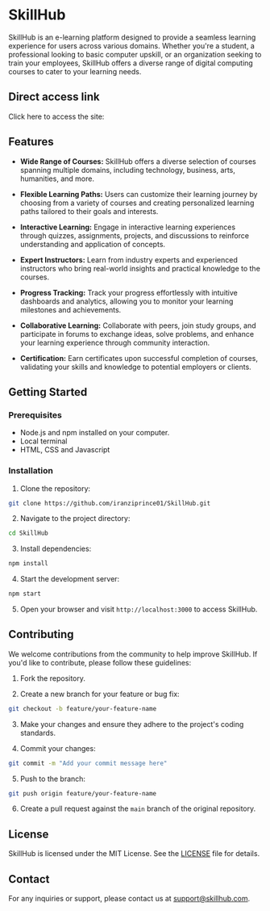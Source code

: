 
# SkillHub

SkillHub is an e-learning platform designed to provide a seamless learning experience for users across various domains. Whether you're a student, a professional looking to basic computer upskill, or an organization seeking to train your employees, SkillHub offers a diverse range of digital computing courses to cater to your learning needs.

## Direct access link
Click here to access the site: [](https://iranziprince01.github.io/SkillHub/)

## Features

- **Wide Range of Courses:** SkillHub offers a diverse selection of courses spanning multiple domains, including technology, business, arts, humanities, and more.

- **Flexible Learning Paths:** Users can customize their learning journey by choosing from a variety of courses and creating personalized learning paths tailored to their goals and interests.

- **Interactive Learning:** Engage in interactive learning experiences through quizzes, assignments, projects, and discussions to reinforce understanding and application of concepts.

- **Expert Instructors:** Learn from industry experts and experienced instructors who bring real-world insights and practical knowledge to the courses.

- **Progress Tracking:** Track your progress effortlessly with intuitive dashboards and analytics, allowing you to monitor your learning milestones and achievements.

- **Collaborative Learning:** Collaborate with peers, join study groups, and participate in forums to exchange ideas, solve problems, and enhance your learning experience through community interaction.

- **Certification:** Earn certificates upon successful completion of courses, validating your skills and knowledge to potential employers or clients.

## Getting Started

### Prerequisites

- Node.js and npm installed on your computer.
- Local terminal
- HTML, CSS and Javascript

### Installation

1. Clone the repository:

```bash
git clone https://github.com/iranziprince01/SkillHub.git
```

2. Navigate to the project directory:

```bash
cd SkillHub
```

3. Install dependencies:

```bash
npm install
```

4. Start the development server:

```bash
npm start
```

5. Open your browser and visit `http://localhost:3000` to access SkillHub.

## Contributing

We welcome contributions from the community to help improve SkillHub. If you'd like to contribute, please follow these guidelines:

1. Fork the repository.

2. Create a new branch for your feature or bug fix:

```bash
git checkout -b feature/your-feature-name
```

3. Make your changes and ensure they adhere to the project's coding standards.

4. Commit your changes:

```bash
git commit -m "Add your commit message here"
```

5. Push to the branch:

```bash
git push origin feature/your-feature-name
```

6. Create a pull request against the `main` branch of the original repository.

## License

SkillHub is licensed under the MIT License. See the [LICENSE](https://opensource.org/license/mit) file for details.

## Contact

For any inquiries or support, please contact us at support@skillhub.com.
